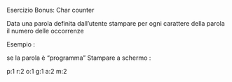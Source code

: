 Esercizio Bonus: Char counter

Data una parola definita dall’utente stampare per ogni carattere della parola il numero delle occorrenze

Esempio : 

se la parola è “programma” Stampare a schermo :

p:1
r:2
o:1
g:1
a:2
m:2

